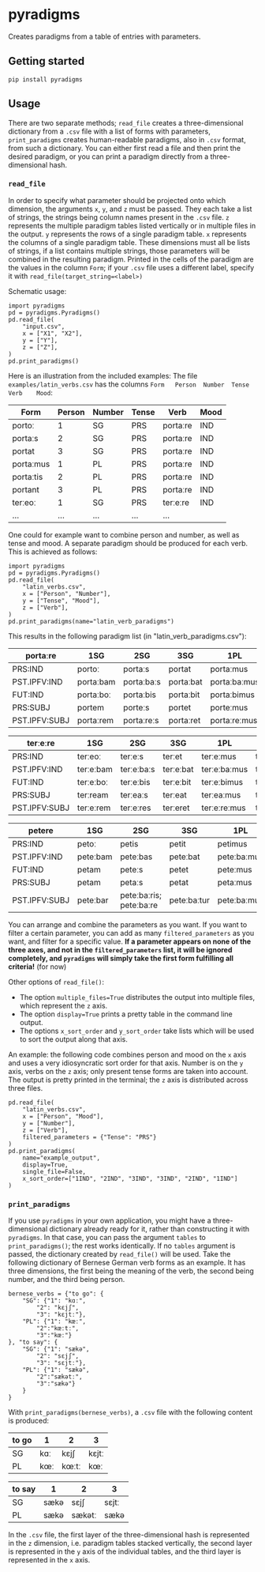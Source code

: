 # pyradigms

Creates paradigms from a table of entries with parameters.

## Getting started
`pip install pyradigms`

## Usage
There are two separate methods; `read_file` creates a three-dimensional dictionary from a `.csv` file with a list of forms with parameters, `print_paradigms` creates human-readable paradigms, also in `.csv` format, from such a dictionary.
You can either first read a file and then print the desired paradigm, or you can print a paradigm directly from a three-dimensional hash.

### `read_file`

In order to specify what parameter should be projected onto which dimension, the arguments `x`, `y`, and `z` must be passed.
They each take a list of strings, the strings being column names present in the `.csv` file.
`z` represents the multiple paradigm tables listed vertically or in multiple files in the output.
`y` represents the rows of a single paradigm table.
`x` represents the columns of a single paradigm table.
These dimensions must all be lists of strings, if a list contains multiple strings, those parameters will be combined in the resulting paradigm.
Printed in the cells of the paradigm are the values in the column `Form`; if your `.csv` file uses a different label, specify it with `read_file(target_string=<label>)`

Schematic usage:

```
import pyradigms
pd = pyradigms.Pyradigms()
pd.read_file(
    "input.csv",
    x = ["X1", "X2"],
    y = ["Y"],
    z = ["Z"],
)
pd.print_paradigms()
```

Here is an illustration from the included examples:
The file `examples/latin_verbs.csv` has the columns `Form	Person	Number	Tense	Verb	Mood`:

Form | Person | Number | Tense | Verb | Mood
-- | -- | -- | -- | -- | --
portoː | 1 | SG | PRS | portaːre | IND
portaːs | 2 | SG | PRS | portaːre | IND
portat | 3 | SG | PRS | portaːre | IND
portaːmus | 1 | PL | PRS | portaːre | IND
portaːtis | 2 | PL | PRS | portaːre | IND
portant | 3 | PL | PRS | portaːre | IND
terːeoː | 1 | SG | PRS | terːeːre | IND
… | … | … | … | … | 

One could for example want to combine person and number, as well as tense and mood.
A separate paradigm should be produced for each verb.
This is achieved as follows:

```
import pyradigms
pd = pyradigms.Pyradigms()
pd.read_file(
    "latin_verbs.csv",
    x = ["Person", "Number"],
    y = ["Tense", "Mood"],
    z = ["Verb"],
)
pd.print_paradigms(name="latin_verb_paradigms")
```

This results in the following paradigm list (in "latin_verb_paradigms.csv"):

|    portaːre   |    1SG    |    2SG     |    3SG    |     1PL      |     2PL      |    3PL     |
|---------------|-----------|------------|-----------|--------------|--------------|------------|
|    PRS:IND    |   portoː  |  portaːs   |   portat  |  portaːmus   |  portaːtis   |  portant   |
|  PST.IPFV:IND | portaːbam | portaːbaːs | portaːbat | portaːbaːmus | portaːbaːtis | portaːbant |
|    FUT:IND    | portaːboː | portaːbis  | portaːbit | portaːbimus  | portaːbitis  | portaːbunt |
|    PRS:SUBJ   |   portem  |  porteːs   |   portet  |  porteːmus   |  porteːtis   |  portent   |
| PST.IPFV:SUBJ | portaːrem | portaːreːs | portaːret | portaːreːmus | portaːreːtis | portaːrent |

|    terːeːre   |    1SG    |    2SG     |    3SG    |     1PL      |     2PL      |    3PL     |
|---------------|-----------|------------|-----------|--------------|--------------|------------|
|    PRS:IND    |  terːeoː  |  terːeːs   |   terːet  |  terːeːmus   |  terːeːtis   |  terːent   |
|  PST.IPFV:IND | terːeːbam | terːeːbaːs | terːeːbat | terːeːbaːmus | terːeːbaːtis | terːeːbant |
|    FUT:IND    | terːeːboː | terːeːbis  | terːeːbit | terːeːbimus  | terːeːbitis  | terːeːbunt |
|    PRS:SUBJ   |  terːream |  terːeaːs  |  terːeat  |  terːeaːmus  |  terːeaːtis  |  terːeant  |
| PST.IPFV:SUBJ | terːeːrem | terːeːres  |  terːeret | terːeːreːmus | terːeːreːtis | terːeːrent |

|     petere    |   1SG    |           2SG           |     3SG     |     1PL     |      2PL      |     3PL     |
|---------------|----------|-------------------------|-------------|-------------|---------------|-------------|
|    PRS:IND    |  petoː   |          petis          |    petit    |   petimus   |    petitis    |    petunt   |
|  PST.IPFV:IND | peteːbam |         peteːbas        |   peteːbat  | peteːbaːmus |  peteːbaːtis  |  peteːbant  |
|    FUT:IND    |  petam   |          peteːs         |    petet    |   peteːmus  |    peteːtis   |    petent   |
|    PRS:SUBJ   |  petam   |          petaːs         |    petat    |   petaːmus  |    petaːtis   |    petant   |
| PST.IPFV:SUBJ | peteːbar | peteːbaːris; peteːbaːre | peteːbaːtur | peteːbaːmus | peteːbaːminiː | peteːbaːtur |

You can arrange and combine the parameters as you want.
If you want to filter a certain parameter, you can add as many `filtered_parameters` as you want, and filter for a specific value.
**If a parameter appears on none of the three axes, and not in the `filtered_parameters` list, it will be ignored completely, and `pyradigms` will simply take the first form fulfilling all criteria!** (for now)

Other options of `read_file()`:
* The option `multiple_files=True` distributes the output into multiple files, which represent the `z` axis.
* The option `display=True` prints a pretty table in the command line output.
* The options `x_sort_order` and `y_sort_order` take lists which will be used to sort the output along that axis.

An example: the following code combines person and mood on the `x` axis and uses a very idiosyncratic sort order for that axis.
Number is on the `y` axis, verbs on the `z` axis; only present tense forms are taken into account.
The output is pretty printed in the terminal;  the `z` axis is distributed across three files.

```
pd.read_file(
    "latin_verbs.csv",
    x = ["Person", "Mood"],
    y = ["Number"],
    z = ["Verb"],
    filtered_parameters = {"Tense": "PRS"}
)
pd.print_paradigms(
	name="example_output",
	display=True,
	single_file=False,
	x_sort_order=["1IND", "2IND", "3IND", "3IND", "2IND", "1IND"]
)
```

### `print_paradigms`
If you use `pyradigms` in your own application, you might have a three-dimensional dictionary already ready for it, rather than constructing it with `pyradigms`.
In that case, you can pass the argument `tables` to `print_paradigms()`; the rest works identically.
If no `tables` argument is passed, the dictionary created by `read_file()` will be used.
Take the following dictionary of Bernese German verb forms as an example.
It has three dimensions, the first being the meaning of the verb, the second being number, and the third being person.

```
bernese_verbs = {"to go": {
    "SG": {"1": "kɑː",
        "2": "kɛjʃ",
        "3": "kɛjtː"},
    "PL": {"1": "kœː",
        "2":"kœːtː",
        "3":"kœː"}
}, "to say": {
    "SG": {"1": "sækə",
        "2": "sɛjʃ",
        "3": "sɛjtː"},
    "PL": {"1": "sækə",
        "2":"sækətː",
        "3":"sækə"}
    }
}
```
With `print_paradigms(bernese_verbs)`, a `.csv` file with the following content is produced:

| to go | 1  | 2  | 3  
| ----- | ----- | ----  | ----
| SG | kɑː | kɛjʃ | kɛjtː
| PL | kœː | kœːtː | kœː

| to say | 1 | 2 | 3
| ----- | ----- | ------ | ------
| SG | sækə | sɛjʃ | sɛjtː
| PL | sækə | sækətː | sækə

In the `.csv` file, the first layer of the three-dimensional hash is represented in the `z` dimension, i.e. paradigm tables stacked vertically, the second layer is represented in the `y` axis of the individual tables, and the third layer is represented in the `x` axis.